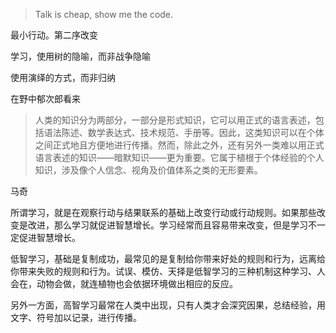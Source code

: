 > Talk is cheap, show me the code.



最小行动。第二序改变



学习，使用树的隐喻，而非战争隐喻

使用演绎的方式，而非归纳



在野中郁次郎看来

> 人类的知识分为两部分，一部分是形式知识，它可以用正式的语言表述，包括语法陈述、数学表达式、技术规范、手册等。因此，这类知识可以在个体之间正式地且方便地进行传播。然而，除此之外，还有另外一类难以用正式语言表述的知识——暗默知识——更为重要。它属于植根于个体经验的个人知识，涉及像个人信念、视角及价值体系之类的无形要素。



马奇

所谓学习，就是在观察行动与结果联系的基础上改变行动或行动规则。如果那些改变是改进，那么学习就促进智慧增长。学习经常而且容易带来改变，但是学习不一定促进智慧增长。

低智学习，基础是复制成功，最常见的是复制给你带来好处的规则和行为，远离给你带来失败的规则和行为。试误、模仿、天择是低智学习的三种机制这种学习、人会在，动物会做，就连植物也会依据环境做出相应的反应。

另外一方面，高智学习最常在人类中出现，只有人类才会深究因果，总结经验，用文字、符号加以记录，进行传播。